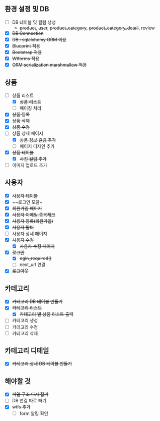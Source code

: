 ## 환경 설정 및 DB

- [ ]  DB 테이블 및 컬럼 생성
    - ~~product~~, ~~user~~, ~~product_category~~, ~~product_category_detail~~, review
- [x]  ~~DB Connection~~
- [x]  ~~DB : sqlalchemy ORM 이용~~
- [x]  ~~Blueprint 적용~~
- [x]  ~~Bootstrap 적용~~
- [x]  ~~Wtforms 적용~~
- [x]  ~~ORM serialization marshmallow 적용~~
 
## 상품

- [ ]  상품 리스트
    - [x]  ~~상품 리스트~~
    - [ ]  페이징 처리
- [x]  ~~상품 등록~~
- [x]  ~~상품 삭제~~
- [x]  ~~상품 수정~~
- [ ]  상품 상세 페이지
    - [x] ~~상품 정보 컬럼 추가~~ 
    - [ ] 페이지 디자인 추가
- [x]  ~~상품 테이블~~
    - [x]  ~~사진 컬럼 추가~~
- [ ]  이미지 업로드 추가

## 사용자

- [x] ~~사용자 테이블~~
- [x] ~~로그인 모달~
- [x] ~~회원가입 페이지~~
- [x] ~~사용자 이메일 중복체크~~
- [x] ~~사용자 등록(회원가입)~~
- [x] ~~사용자 탈퇴~~
- [ ]  사용자 상세 페이지
- [x]  ~~사용자 수정~~
    - [x] ~~사용자 수정 페이지~~
- [x] ~~로그인~~
    - [x] ~~ogin_required()~~
    - [ ] next_url 연결
- [x] ~~로그아웃~~

## 카테고리

- [x] ~~카테고리 DB 테이블 만들기~~
- [x] ~~카테고리 리스트~~
    - [x] ~~카테고리 별 상품 리스트 출력~~
- [ ] 카테고리 생성
- [ ] 카테고리 수정
- [ ] 카테고리 삭제

## 카테고리 디테일

- [x] ~~카테고리 상세 DB 테이블 만들기~~ 

## 해야할 것

- [x] ~~파일 구조 다시 잡기~~
- [ ] DB 연결 따로 빼기
- [X] ~~wtfs 추가~~
    - [ ] form 알림 확인
